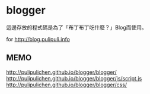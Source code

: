 blogger
=======

這邊存放的程式碼是為了「布丁布丁吃什麼？」Blog而使用。

for http://blog.pulipuli.info

## MEMO
http://pulipulichen.github.io/blogger/blogger/
http://pulipulichen.github.io/blogger/blogger/js/script.js
http://pulipulichen.github.io/blogger/blogger/css/